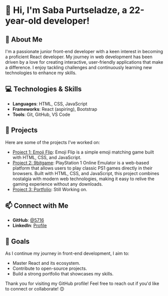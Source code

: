 # 👋 Hi, I'm Saba Purtseladze, a 22-year-old developer!

## 🌟 About Me

I'm a passionate junior front-end developer with a keen interest in becoming a proficient React developer. My journey in web development has been driven by a love for creating interactive, user-friendly applications that make a difference. I enjoy tackling challenges and continuously learning new technologies to enhance my skills.

## 💻 Technologies & Skills

- **Languages**: HTML, CSS, JavaScript
- **Frameworks**: React (aspiring), Bootstrap
- **Tools**: Git, GitHub, VS Code

## 🚀 Projects

Here are some of the projects I've worked on:

- [Project 1: Emoji Flip](https://5716.github.io/emojiflip/): Emoji Flip is a simple emoji matching game built with HTML, CSS, and JavaScript.
- [Project 2: 9bitgame](#): PlayStation 1 Online Emulator is a web-based platform that allows users to play classic PS1 games directly in their browsers. Built with HTML, CSS, and JavaScript, this project combines nostalgia with modern web technologies, making it easy to relive the gaming experience without any downloads.
- [Project 3: Portfolio](#): Still Working on.

## 📫 Connect with Me

- **GitHub**: [@5716](https://github.com/5716)
- **LinkedIn**: [Profile](https://www.linkedin.com/in/saba-purtseladze-2b9562263/)

## 🎯 Goals

As I continue my journey in front-end development, I aim to:

- Master React and its ecosystem.
- Contribute to open-source projects.
- Build a strong portfolio that showcases my skills.

Thank you for visiting my GitHub profile! Feel free to reach out if you'd like to connect or collaborate! 😊

